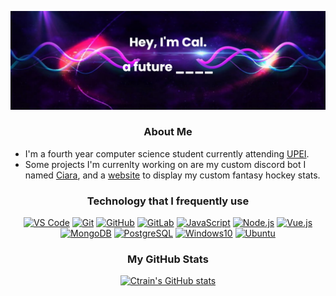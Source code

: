 [![Header](https://github.com/Ctrain16/Ctrain16/blob/main/bannernew.png?raw=true)](https://github.com/Ctrain16)

<h3 align="center">About Me</h3>

- I'm a fourth year computer science student currently attending [UPEI][upei].
- Some projects I'm currenlty working on are my custom discord bot I named [Ciara](https://github.com/Ctrain16/Ciara), and a [website](https://ctrainstudios.com/#/) to display my custom fantasy hockey stats.

<div align="center">
  
  <h3>Technology that I frequently use</h3>

[![VS Code](https://img.shields.io/badge/-VSCode-%23007ACC?style=square&logo=Visual-studio-code)](https://code.visualstudio.com/)
[![Git](https://img.shields.io/badge/-Git-%23F05032?style=square&logo=git&logoColor=%23ffffff)](https://git-scm.com/)
[![GitHub](https://img.shields.io/badge/GitHub-100000?style=square&logo=github&logoColor=white)](https://github.com)
[![GitLab](https://img.shields.io/badge/GitLab-330F63?style=square&logo=gitlab&logoColor=white)](https://gitlab.com)
[![JavaScript](https://img.shields.io/badge/JavaScript-F7DF1E?style=square&logo=javascript&logoColor=black)](https://www.javascript.com/)
[![Node.js](https://img.shields.io/badge/Node.js-43853D?style=square&logo=node.js&logoColor=white)](https://nodejs.org/en/)
[![Vue.js](https://img.shields.io/badge/Vue.js-35495E?style=square&logo=vue.js&logoColor=4FC08D)](https://vuejs.org/)
[![MongoDB](https://img.shields.io/badge/MongoDB-4EA94B?style=square&logo=mongodb&logoColor=white)](https://www.mongodb.com/)
[![PostgreSQL](https://img.shields.io/badge/PostgreSQL-316192?style=square&logo=postgresql&logoColor=white)](https://www.postgresql.org/)
[![Windows10](https://img.shields.io/badge/Windows-0078D6?style=square&logo=windows&logoColor=white)](https://www.microsoft.com/en-ca/windows)
[![Ubuntu](https://img.shields.io/badge/Ubuntu-E95420?style=square&logo=ubuntu&logoColor=white)](https://ubuntu.com/)  
</div>

<div align="center">

  <h3>My GitHub Stats</h3>
  
  [![Ctrain's GitHub stats](https://github-readme-stats.vercel.app/api?username=ctrain16&show_icons=true&theme=radical&hide_border=true)](https://github.com/anuraghazra/github-readme-stats)
</div>


[twitter]: https://twitter.com/CalTrainor
[discord]: https://discordapp.com/users/327627829221261312/
[upei]: https://www.upei.ca/
[vscode]: https://code.visualstudio.com/
